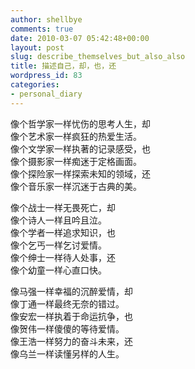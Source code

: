 ```yaml
---
author: shellbye
comments: true
date: 2010-03-07 05:42:48+00:00
layout: post
slug: describe_themselves_but_also_also
title: 描述自己，却，也，还
wordpress_id: 83
categories:
- personal_diary
---
```


像个哲学家一样忧伤的思考人生，却  
像个艺术家一样疯狂的热爱生活。  
像个文学家一样执著的记录感受，也  
像个摄影家一样痴迷于定格画面。  
像个探险家一样探索未知的领域，还  
像个音乐家一样沉迷于古典的美。  
  
像个战士一样无畏死亡，却  
像个诗人一样且吟且泣。  
像个学者一样追求知识，也  
像个乞丐一样乞讨爱情。  
像个绅士一样待人处事，还  
像个幼童一样心直口快。  
  
像马强一样幸福的沉醉爱情，却  
像丁通一样最终无奈的错过。  
像安宏一样执着于命运抗争，也  
像贺伟一样傻傻的等待爱情。  
像王浩一样努力的奋斗未来，还  
像乌兰一样读懂另样的人生。
